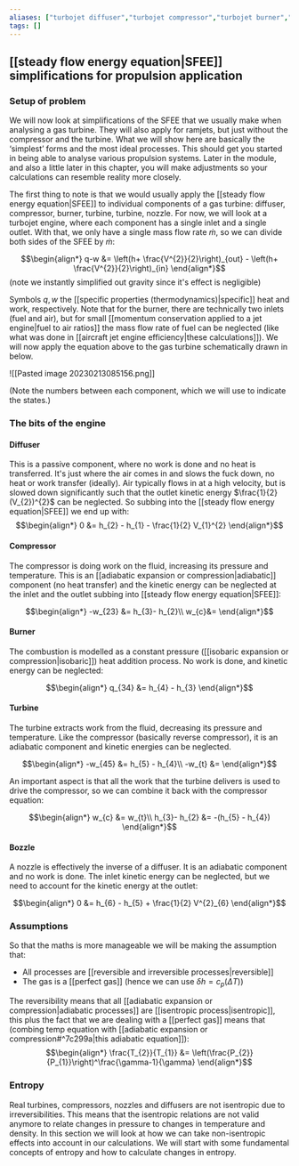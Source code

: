 ```yaml
---
aliases: ["turbojet diffuser","turbojet compressor","turbojet burner","turbojet turbine"]
tags: []
---
```


## [[steady flow energy equation|SFEE]] simplifications for propulsion application
### Setup of problem
We will now look at simplifications of the SFEE that we usually make when analysing a gas turbine. They will also apply for ramjets, but just without the compressor and the turbine. What we will show here are basically the ‘simplest’ forms and the most ideal processes. This should get you started in being able to analyse various propulsion systems. Later in the module, and also a little later in this chapter, you will make adjustments so your calculations can resemble reality more closely.

The first thing to note is that we would usually apply the [[steady flow energy equation|SFEE]] to individual components of a gas turbine: diffuser, compressor, burner, turbine, turbine, nozzle. For now, we will look at a turbojet engine, where each component has a single inlet and a single outlet. With that, we only have a single mass flow rate  $\dot{m}$, so we can divide both sides of the SFEE by $\dot{m}$:

$$\begin{align*}
q-w &= \left(h+ \frac{V^{2}}{2}\right)_{out} - \left(h+ \frac{V^{2}}{2}\right)_{in} 
\end{align*}$$
(note we instantly simplified out gravity since it's effect is negligible)

Symbols $q,w$ the [[specific properties (thermodynamics)|specific]] heat and work, respectively. Note that for the burner, there are technically two inlets (fuel and air), but for small [[momentum conservation applied to a jet engine|fuel to air ratios]]  the mass flow rate of fuel can be neglected (like what was done in [[aircraft jet engine efficiency|these calculations]]). 
We will now apply the equation above to the gas turbine schematically drawn
in below. 

![[Pasted image 20230213085156.png]]

(Note the numbers between each component, which we will use to indicate the states.)

### The bits of the engine
#### Diffuser

This is a passive component, where no work is done and no heat is transferred. It's just where the air comes in and slows the fuck down, no heat or work transfer (ideally).
Air typically flows in at a high velocity, but is slowed down significantly such that the outlet kinetic energy $\frac{1}{2}(V_{2})^{2}$ can be neglected.
So subbing into the [[steady flow energy equation|SFEE]] we end up with:
$$\begin{align*}
0 &= h_{2} - h_{1} - \frac{1}{2} V_{1}^{2}
\end{align*}$$

#### Compressor

The compressor is doing work on the fluid, increasing its pressure and temperature. This is an [[adiabatic expansion or compression|adiabatic]] component (no heat transfer) and the kinetic energy can be neglected at the inlet and the outlet subbing into [[steady flow energy equation|SFEE]]:

$$\begin{align*}
-w_{23} &= h_{3}- h_{2}\\
w_{c}&= 
\end{align*}$$

#### Burner
The combustion is modelled as a constant pressure ([[isobaric expansion or compression|isobaric]]) heat addition process. No work is done, and kinetic energy can be neglected:

$$\begin{align*}
q_{34} &= h_{4} - h_{3}
\end{align*}$$

#### Turbine

The turbine extracts work from the fluid, decreasing its pressure and temperature. Like the compressor (basically reverse compressor), it is an adiabatic component and kinetic energies can be neglected.

$$\begin{align*}
-w_{45} &= h_{5} - h_{4}\\
-w_{t} &= 
\end{align*}$$

An important aspect is that all the work that the turbine delivers is used to drive the compressor, so we can combine it back with the compressor equation:

$$\begin{align*}
w_{c} &= w_{t}\\
h_{3}- h_{2} &= -(h_{5} - h_{4})
\end{align*}$$

#### Bozzle
A nozzle is effectively the inverse of a diffuser. It is an adiabatic component and no work is done. The inlet kinetic energy can be neglected, but we need to account for the kinetic energy at the outlet:

$$\begin{align*}
0 &= h_{6} - h_{5} + \frac{1}{2} V^{2}_{6}
\end{align*}$$

### Assumptions

So that the maths is more manageable we will be making the assumption that:
- All processes are [[reversible and irreversible processes|reversible]]
- The gas is a [[perfect gas]] (hence we can use $\delta h=c_{p} (\Delta T)$)

The reversibility means that all [[adiabatic expansion or compression|adiabatic processes]] are [[isentropic process|isentropic]], this plus the fact that we are dealing with a [[perfect gas]] means that (combing temp equation with [[adiabatic expansion or compression#^7c299a|this adiabatic equation]]):
$$\begin{align*}
\frac{T_{2}}{T_{1}} &= \left(\frac{P_{2}}{P_{1}}\right)^\frac{\gamma-1}{\gamma}
\end{align*}$$

### Entropy

Real turbines, compressors, nozzles and diffusers are not isentropic due to irreversibilities. This means that the isentropic relations are not valid anymore to relate changes in pressure to changes in temperature and density. In this section we will look at how we can take non-isentropic effects into account in our calculations. We will start with some fundamental concepts of entropy and how to calculate changes in entropy.